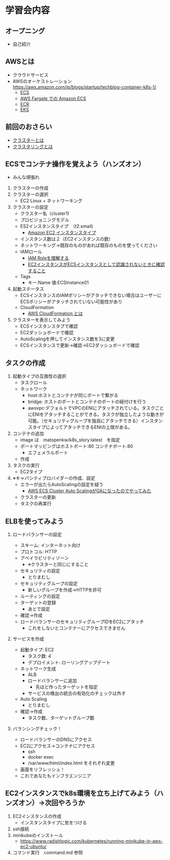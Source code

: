 # 学習会内容

## オープニング
+ 自己紹介

## AWSとは
+ クラウドサービス
+ AWSのオーケストレーション  
https://aws.amazon.com/jp/blogs/startup/techblog-container-k8s-1/
    + [ECS](https://docs.aws.amazon.com/ja_jp/AmazonECS/latest/developerguide/Welcome.html)
    + [AWS Fargate での Amazon ECS](https://docs.aws.amazon.com/ja_jp/AmazonECS/latest/developerguide/AWS_Fargate.html)
    + [ECR]()
    + [EKS](https://aws.amazon.com/jp/eks/)

## 前回のおさらい
+ [クラスターとは](http://rikuga.me/2016/11/30/ec2-container-service%E3%81%ABdocker%E3%82%A4%E3%83%A1%E3%83%BC%E3%82%B8%E3%82%92%E9%85%8D%E5%82%99%E3%81%97%E3%81%A6application-loadbalancer%E3%81%A7%E8%B2%A0%E8%8D%B7%E5%88%86%E6%95%A3%E3%81%95%E3%81%9B%E3%82%8B/#%E3%81%BE%E3%81%A8%E3%82%81%E3%82%8B%E3%81%A8%E3%81%93%E3%82%93%E3%81%AA%E6%84%9F%E3%81%98)
+ [クラスタリングとは](https://bcblog.sios.jp/what-is-clustering/)

## ECSでコンテナ操作を覚えよう（ハンズオン）
+ みんな頑張れ
1. クラスターの作成
2. クラスターの選択
    + EC2 Linux + ネットワーキング
3. クラスターの設定
    + クラスター名（cluster1)
    + プロビジョニングモデル
    + ES2インスタンスタイプ　（t2.smail)
        + [Amazon EC2 インスタンスタイプ](https://aws.amazon.com/jp/ec2/instance-types/)
    + インスタンス数は２（EC2インスタンスの数）
    + ネットワーキング→既存のものがあれば既存のものを使ってください
    + IAMロール
        + [IAM Roleを理解する](http://blog.serverworks.co.jp/tech/2018/02/16/understarnd_iam_role/)
        + [EC2インスタンスがECSインスタンスとして認識されないときに確認すること](https://blog.beaglesoft.net/entry/2017/09/09/133030)
    + Tags
        + キー:Name 値:ECSInstance01
4. 起動ステータス
    + ECSインスタンスのIAMポリシーがアタッチできない場合はユーザーにECSポリシーがアタッチされていない可能性があり
    + CloudFormation
        + [AWS CloudFormation とは](https://docs.aws.amazon.com/ja_jp/AWSCloudFormation/latest/UserGuide/Welcome.html)
5. クラスターを表示してみよう
    + ECSインスタンスタブで確認
    + EC2ダッシュボードで確認
    + AutoScalingを押してインスタンス数を3に変更
    + ECSインスタンスで更新→確認→EC2ダッシュボードで確認

## タスクの作成
1. 起動タイプの互換性の選択
    + タスクロール
    + ネットワーク
        + host:ホストとコンテナが同じポートで繋がる
        + bridge: ホストのポートとコンテナのポートの紐付けを行う
        + awsvpc:デフォルトでVPCのENIにアタッチされている。タスクごとにENIをアタッチすることができる。タスクが独立したような動きが可能。（セキュリティグループを独自にアタッチできる）インスタンスタイプによってアタッチできるENIの上限がある。
2. コンテナの追加
    + image は　matopenkw/k8s_story:latest　を指定
    + ポートマッピングはホストポート:80 コンテナポート:80
        + エフェメラルポート
    + 作成
3. タスクの実行
    + EC2タイプ
4. ※キャパシティプロバイダーの作成、設定
    + エラーが出たらAutoScalingの設定を疑う
        + [AWS ECS Cluster Auto ScalingがGAになったのでやってみた](https://dev.classmethod.jp/articles/aws-ecs-cluster-auto-scaling/#toc-3-)
    + クラスターの更新
    + タスクの再実行

## ELBを使ってみよう
1. ロードバランサーの設定
    + スキーム: インターネット向け
    + プロトコル: HTTP
    + アベイラビリティゾーン
        + ※クラスターと同じにすること
    + セキュリティの設定
        + とりまむし
    + セキュリティグループの設定
        + 新しいグループを作成→HTTPを許可
    + ルーティングの設定
    + ターゲットの登録
        + あとで設定
    + 確認→作成
    + ロードバランサーのセキュリティグループIDをEC2にアタッチ
        + これをしないとコンテナーにアクセスできません
2. サービスを作成
    + 起動タイプ: EC2
        + タスク数: 4
        + デプロイメント: ローリングアップデート
    + ネットワーク生成
        + ALB
        + ロードバランサーに追加
            + 先ほど作ったターゲットを指定
        + サービスの検出の統合の有効化のチェックは外す
    + Auto Scaling
         + とりまむし
    + 確認→作成
        + タスク数、ターゲットグループ数
    
3. バランシングチェック！
    + ロードバランサーのDNSにアクセス
    + EC2にアクセス→コンテナにアクセス
        + ssh
        + docker exec
        + /var/www/html/index.html をそれぞれ変更
    + 画面をリフレッシュ！
    + これであなたもインフラエンジニア

## EC2インスタンスでk8s環境を立ち上げてみよう（ハンズオン）→次回やろうか
1. EC2インスタンスの作成
    + インスタンスタイプに気をつける
2. ssh接続
3. minikubeのインストール
    + https://www.radishlogic.com/kubernetes/running-minikube-in-aws-ec2-ubuntu/
4. コマンド実行　command.md 参照
